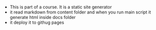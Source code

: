 - This is part of a course. It is a static site generator
- it read markdown from content folder and when you run main script it generate html inside docs folder
- it deploy it to githug pages
